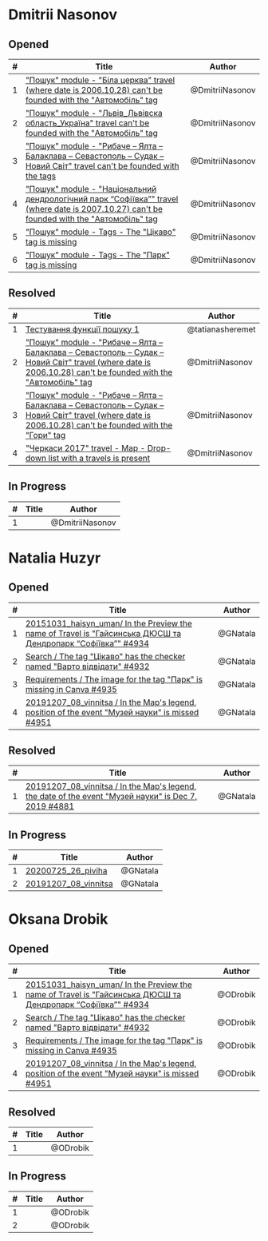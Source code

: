 # Dmitrii Nasonov

## Opened

| #   | Title | Author
| --- | ---   | ----
| 1   | ["Пошук" module - "Біла церква" travel (where date is 2006.10.28) can't be founded with the "Автомобіль" tag](https://github.com/scholokov/long-travel-2/issues/4902)   | @DmitriiNasonov
| 2   | ["Пошук" module - "Львів_Львівска область_Україна" travel can't be founded with the "Автомобіль" tag](https://github.com/scholokov/long-travel-2/issues/4904)   | @DmitriiNasonov
| 3   | ["Пошук" module - "Рибаче – Ялта – Балаклава – Севастополь – Судак – Новий Світ" travel can't be founded with the tags](https://github.com/scholokov/long-travel-2/issues/4907)   | @DmitriiNasonov
| 4   | ["Пошук" module - "Національний дендрологічний парк “Софіївка”" travel (where date is 2007.10.27) can't be founded with the "Автомобіль" tag](https://github.com/scholokov/long-travel-2/issues/4908)   | @DmitriiNasonov
| 5   | ["Пошук" module - Tags - The "Цікаво" tag is missing](https://github.com/scholokov/long-travel-2/issues/4910)   | @DmitriiNasonov
| 6   | ["Пошук" module - Tags - The "Парк" tag is missing](https://github.com/scholokov/long-travel-2/issues/4909)   | @DmitriiNasonov


## Resolved
| #   | Title | Author
| --- | ---   | ----
| 1   | [Тестування функції пошуку 1](https://github.com/scholokov/long-travel-2/issues/4891)   | @tatianasheremet
| 2   | ["Пошук" module - "Рибаче – Ялта – Балаклава – Севастополь – Судак – Новий Світ" travel (where date is 2006.10.28) can't be founded with the "Автомобіль" tag](https://github.com/scholokov/long-travel-2/issues/4905)   | @DmitriiNasonov
| 3   | ["Пошук" module - "Рибаче – Ялта – Балаклава – Севастополь – Судак – Новий Світ" travel (where date is 2006.10.28) can't be founded with the "Гори" tag](https://github.com/scholokov/long-travel-2/issues/4906)   | @DmitriiNasonov
| 4   | ["Черкаси 2017" travel - Map - Drop-down list with a travels is present](https://github.com/scholokov/long-travel-2/issues/4884)   | @DmitriiNasonov


## In Progress
| #   | Title | Author
| --- | ---   | ----
| 1   | []()   | @DmitriiNasonov


# Natalia Huzyr

## Opened

| #   | Title | Author
| --- | ---   | ----
| 1   | [20151031_haisyn_uman/ In the Preview the name of Travel is "Гайсинська ДЮСШ та Дендропарк “Софіївка”" #4934](https://github.com/scholokov/long-travel-2/issues/4934)   | @GNatala
| 2   | [Search / The tag "Цікаво" has the checker named "Варто відвідати" #4932](https://github.com/scholokov/long-travel-2/issues/4932)   | @GNatala
| 3   | [Requirements / The image for the tag "Парк" is missing in Canva #4935](https://github.com/scholokov/long-travel-2/issues/4935)   | @GNatala
| 4   | [20191207_08_vinnitsa / In the Map's legend, position of the event "Музей науки" is missed #4951](https://github.com/scholokov/long-travel-2/issues/4951)   | @GNatala



## Resolved
| #   | Title | Author
| --- | ---   | ----
| 1   | [20191207_08_vinnitsa / In the Map's legend, the date of the event "Музей науки" is Dec 7, 2019 #4881](https://github.com/scholokov/long-travel-2/issues/4881)   | @GNatala



## In Progress
| #   | Title | Author
| --- | ---   | ----
| 1   | [20200725_26_piviha ](https://github.com/scholokov/long-travel-2/issues/4087)   | @GNatala
| 2   | [20191207_08_vinnitsa ](https://github.com/scholokov/long-travel-2/issues/4080)   | @GNatala


# Oksana Drobik

## Opened

| #   | Title | Author
| --- | ---   | ----
| 1   | [20151031_haisyn_uman/ In the Preview the name of Travel is "Гайсинська ДЮСШ та Дендропарк “Софіївка”" #4934](https://github.com/scholokov/long-travel-2/issues/4934)   |@ODrobik
| 2   | [Search / The tag "Цікаво" has the checker named "Варто відвідати" #4932](https://github.com/scholokov/long-travel-2/issues/4932)   | @ODrobik
| 3   | [Requirements / The image for the tag "Парк" is missing in Canva #4935](https://github.com/scholokov/long-travel-2/issues/4935)   | @ODrobik
| 4   | [20191207_08_vinnitsa / In the Map's legend, position of the event "Музей науки" is missed #4951](https://github.com/scholokov/long-travel-2/issues/4951)   |@ODrobik



## Resolved
| #   | Title | Author
| --- | ---   | ----
| 1   | []()   | @ODrobik



## In Progress
| #   | Title | Author
| --- | ---   | ----
| 1   | []()   |  @ODrobik
| 2   | []()   |  @ODrobik
